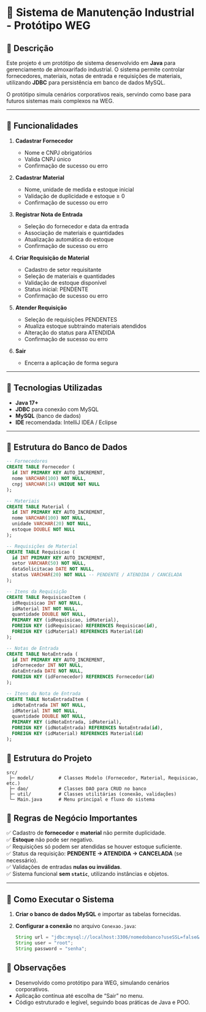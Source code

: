 # 💾 Sistema de Manutenção Industrial - Protótipo WEG

## 🔹 Descrição
Este projeto é um protótipo de sistema desenvolvido em **Java** para gerenciamento de almoxarifado industrial. O sistema permite controlar fornecedores, materiais, notas de entrada e requisições de materiais, utilizando **JDBC** para persistência em banco de dados MySQL.  

O protótipo simula cenários corporativos reais, servindo como base para futuros sistemas mais complexos na WEG.

---

## 🔹 Funcionalidades

1. **Cadastrar Fornecedor**
   - Nome e CNPJ obrigatórios
   - Valida CNPJ único
   - Confirmação de sucesso ou erro

2. **Cadastrar Material**
   - Nome, unidade de medida e estoque inicial
   - Validação de duplicidade e estoque ≥ 0
   - Confirmação de sucesso ou erro

3. **Registrar Nota de Entrada**
   - Seleção do fornecedor e data da entrada
   - Associação de materiais e quantidades
   - Atualização automática do estoque
   - Confirmação de sucesso ou erro

4. **Criar Requisição de Material**
   - Cadastro de setor requisitante
   - Seleção de materiais e quantidades
   - Validação de estoque disponível
   - Status inicial: PENDENTE
   - Confirmação de sucesso ou erro

5. **Atender Requisição**
   - Seleção de requisições PENDENTES
   - Atualiza estoque subtraindo materiais atendidos
   - Alteração do status para ATENDIDA
   - Confirmação de sucesso ou erro

6. **Sair**
   - Encerra a aplicação de forma segura

---

## 🔹 Tecnologias Utilizadas
- **Java 17+**
- **JDBC** para conexão com MySQL
- **MySQL** (banco de dados)
- **IDE** recomendada: IntelliJ IDEA / Eclipse

---

## 🔹 Estrutura do Banco de Dados

```sql
-- Fornecedores
CREATE TABLE Fornecedor (
  id INT PRIMARY KEY AUTO_INCREMENT,
  nome VARCHAR(100) NOT NULL,
  cnpj VARCHAR(14) UNIQUE NOT NULL
);

-- Materiais
CREATE TABLE Material (
  id INT PRIMARY KEY AUTO_INCREMENT,
  nome VARCHAR(100) NOT NULL,
  unidade VARCHAR(20) NOT NULL,
  estoque DOUBLE NOT NULL
);

-- Requisições de Material
CREATE TABLE Requisicao (
  id INT PRIMARY KEY AUTO_INCREMENT,
  setor VARCHAR(50) NOT NULL,
  dataSolicitacao DATE NOT NULL,
  status VARCHAR(20) NOT NULL -- PENDENTE / ATENDIDA / CANCELADA
);

-- Itens da Requisição
CREATE TABLE RequisicaoItem (
  idRequisicao INT NOT NULL,
  idMaterial INT NOT NULL,
  quantidade DOUBLE NOT NULL,
  PRIMARY KEY (idRequisicao, idMaterial),
  FOREIGN KEY (idRequisicao) REFERENCES Requisicao(id),
  FOREIGN KEY (idMaterial) REFERENCES Material(id)
);

-- Notas de Entrada
CREATE TABLE NotaEntrada (
  id INT PRIMARY KEY AUTO_INCREMENT,
  idFornecedor INT NOT NULL,
  dataEntrada DATE NOT NULL,
  FOREIGN KEY (idFornecedor) REFERENCES Fornecedor(id)
);

-- Itens da Nota de Entrada
CREATE TABLE NotaEntradaItem (
  idNotaEntrada INT NOT NULL,
  idMaterial INT NOT NULL,
  quantidade DOUBLE NOT NULL,
  PRIMARY KEY (idNotaEntrada, idMaterial),
  FOREIGN KEY (idNotaEntrada) REFERENCES NotaEntrada(id),
  FOREIGN KEY (idMaterial) REFERENCES Material(id)
);
````

## 🔹 Estrutura do Projeto
```
src/  
 ├─ model/         # Classes Modelo (Fornecedor, Material, Requisicao, etc.)  
 ├─ dao/           # Classes DAO para CRUD no banco  
 ├─ util/          # Classes utilitárias (conexão, validações)  
 └─ Main.java      # Menu principal e fluxo do sistema
````
 
## 🔹 Regras de Negócio Importantes
✅ Cadastro de **fornecedor** e **material** não permite duplicidade.  
✅ **Estoque** não pode ser negativo.  
✅ Requisições só podem ser atendidas se houver estoque suficiente.  
✅ Status da requisição: **PENDENTE → ATENDIDA → CANCELADA** (se necessário).  
✅ Validações de entradas **nulas ou inválidas**.  
✅ Sistema funcional **sem `static`**, utilizando instâncias e objetos.  

---

## 🔹 Como Executar o Sistema
1. **Criar o banco de dados MySQL** e importar as tabelas fornecidas.
2. **Configurar a conexão** no arquivo `Conexao.java`:  
   
   ```java
   String url = "jdbc:mysql://localhost:3306/nomedobanco?useSSL=false&serverTimezone=UTC";
   String user = "root";
   String password = "senha";


## 🔹 Observações

- Desenvolvido como protótipo para WEG, simulando cenários corporativos.
- Aplicação contínua até escolha de “Sair” no menu.
- Código estruturado e legível, seguindo boas práticas de Java e POO.
